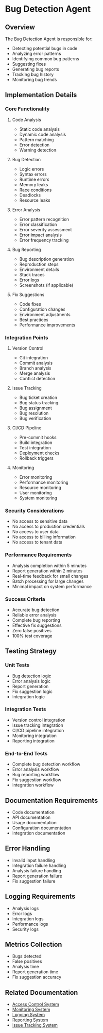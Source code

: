 # Bug Detection Agent

## Overview
The Bug Detection Agent is responsible for:
- Detecting potential bugs in code
- Analyzing error patterns
- Identifying common bug patterns
- Suggesting fixes
- Generating bug reports
- Tracking bug history
- Monitoring bug trends

## Implementation Details

### Core Functionality
1. Code Analysis
   - Static code analysis
   - Dynamic code analysis
   - Pattern matching
   - Error detection
   - Warning detection

2. Bug Detection
   - Logic errors
   - Syntax errors
   - Runtime errors
   - Memory leaks
   - Race conditions
   - Deadlocks
   - Resource leaks

3. Error Analysis
   - Error pattern recognition
   - Error classification
   - Error severity assessment
   - Error impact analysis
   - Error frequency tracking

4. Bug Reporting
   - Bug description generation
   - Reproduction steps
   - Environment details
   - Stack traces
   - Error logs
   - Screenshots (if applicable)

5. Fix Suggestions
   - Code fixes
   - Configuration changes
   - Environment adjustments
   - Best practices
   - Performance improvements

### Integration Points
1. Version Control
   - Git integration
   - Commit analysis
   - Branch analysis
   - Merge analysis
   - Conflict detection

2. Issue Tracking
   - Bug ticket creation
   - Bug status tracking
   - Bug assignment
   - Bug resolution
   - Bug verification

3. CI/CD Pipeline
   - Pre-commit hooks
   - Build integration
   - Test integration
   - Deployment checks
   - Rollback triggers

4. Monitoring
   - Error monitoring
   - Performance monitoring
   - Resource monitoring
   - User monitoring
   - System monitoring

### Security Considerations
- No access to sensitive data
- No access to production credentials
- No access to user data
- No access to billing information
- No access to tenant data

### Performance Requirements
- Analysis completion within 5 minutes
- Report generation within 2 minutes
- Real-time feedback for small changes
- Batch processing for large changes
- Minimal impact on system performance

### Success Criteria
- Accurate bug detection
- Reliable error analysis
- Complete bug reporting
- Effective fix suggestions
- Zero false positives
- 100% test coverage

## Testing Strategy

### Unit Tests
- Bug detection logic
- Error analysis logic
- Report generation
- Fix suggestion logic
- Integration logic

### Integration Tests
- Version control integration
- Issue tracking integration
- CI/CD pipeline integration
- Monitoring integration
- Reporting integration

### End-to-End Tests
- Complete bug detection workflow
- Error analysis workflow
- Bug reporting workflow
- Fix suggestion workflow
- Integration workflow

## Documentation Requirements
- Code documentation
- API documentation
- Usage documentation
- Configuration documentation
- Integration documentation

## Error Handling
- Invalid input handling
- Integration failure handling
- Analysis failure handling
- Report generation failure
- Fix suggestion failure

## Logging Requirements
- Analysis logs
- Error logs
- Integration logs
- Performance logs
- Security logs

## Metrics Collection
- Bugs detected
- False positives
- Analysis time
- Report generation time
- Fix suggestion accuracy

## Related Documentation
- [Access Control System](../core/access-control.md)
- [Monitoring System](../core/monitoring.md)
- [Logging System](../core/logging.md)
- [Reporting System](../core/reporting.md)
- [Issue Tracking System](../core/issue-tracking.md) 